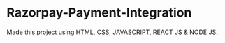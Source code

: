 # Razorpay-Payment-Integration
Made this project using HTML, CSS, JAVASCRIPT, REACT JS &amp; NODE JS.

